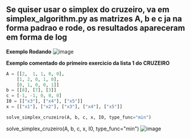 ## Se quiser usar o simplex do cruzeiro, va em simplex_algorithm.py as matrizes A, b e c ja na forma padrao e rode, os resultados apareceram em forma de log

**Exemplo Rodando**
![image](https://github.com/user-attachments/assets/a9317ca9-1e0b-4569-9e9d-f88283a2261f)

**Exemplo comentado do primeiro exercicio da lista 1 do CRUZEIRO**
```python 
A = [[2,  1, 1, 0, 0],
    [1, 2, 0, 1, 0],
    [0, 1, 0, 0, 1]]
b = [[8], [7], [3]]
c = [-1, -1, 0, 0, 0]
I0 = [["x3"], ["x4"], ["x5"]]
x = [["x1"], ["x2"], ["x3"], ["x4"], ["x5"]]

solve_simplex_cruzeiro(A, b, c, x, I0, type_func="min")
```


solve_simplex_cruzeiro(A, b, c, x, I0, type_func="min")
![image](https://github.com/user-attachments/assets/a9317ca9-1e0b-4569-9e9d-f88283a2261f)
